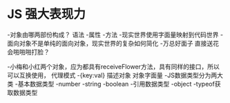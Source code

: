 # JS 强大表现力

-对象由哪两部份构成？
    语法
    -属性
    -方法
-现实世界使用字面量映射到代码世界
-面向对象不是单纯的面向对象，现实世界的复杂如何简化
    -万总好面子 直接送花会啪啪啪打脸？

-小梅和小红两个对象，应为都具有receiveFlower方法，具有同样的接口，所以可以互换使用， 代理模式
-{key:val} 描述对象 对象字面量
-JS数据类型分为两大类
    -基本数据类型
        -number
        -string
        -boolean
    -引用数据类型
        -object
    -typeof获取数据类型